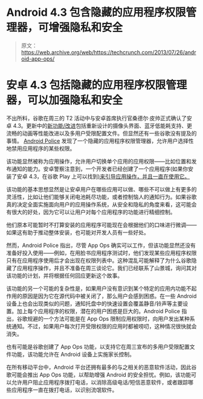 # Android 4.3 包含隐藏的应用程序权限管理器，可增强隐私和安全

> 原文：<https://web.archive.org/web/https://techcrunch.com/2013/07/26/android-app-ops/>

# 安卓 4.3 包括隐藏的应用程序权限管理器，可以加强隐私和安全

不出所料，谷歌在周三的 T2 活动中与安卓首席执行官桑德尔·皮帅正式确认了安卓 4.3。更新中的[新功能/改进](https://web.archive.org/web/20230320020012/https://techcrunch.com/2013/07/24/google-makes-android-4-3-official-offers-multi-user-accounts/)包括重新设计的摄像头界面、蓝牙低能耗支持、更流畅的动画等性能改进以及多用户受限配置文件。但显然还有一些谷歌没有提及的事情。 [Android Police](https://web.archive.org/web/20230320020012/http://www.androidpolice.com/2013/07/25/app-ops-android-4-3s-hidden-app-permission-manager-control-permissions-for-individual-apps/) 发现了一个隐藏的应用程序权限管理器，允许用户选择性地禁用应用程序的某些权限。

该功能显然被称为应用操作，允许用户切换单个应用的应用权限——比如位置和发布通知的能力。安卓警察注意到，一个开发者已经创建了一个应用程序(如果你安装了安卓 4.3，在谷歌 Play 上可以找到[)来引导应用操作，并且一直在使用它。](https://web.archive.org/web/20230320020012/https://play.google.com/store/apps/details?id=com.appaholics.applauncher)

该功能的基本思想显然是让安卓用户在哪些应用可以做、哪些不可以做上有更多的灵活性，比如让他们能够关闭电池耗尽功能，或者控制恼人的通知行为。如果谷歌真的决定全面实施面向用户的应用操作系统，从安全和隐私的角度来看，这可能会有很大的好处，因为它可以让用户对每个应用程序的功能进行精细控制。

他们原本可能暂时不打算安装的应用程序可能现在会根据他们的口味进行微调——如果这有助于推动整体安装，也可能对开发人员有一些好处。

然而，Android Police 指出，尽管 App Ops 确实可以工作，但该功能显然还没有准备好投入使用——例如，在用脸书应用程序测试时，他们发现某些应用程序权限只有在应用程序使用后才会出现在权限列表中。这种混乱可能解释了为什么谷歌隐藏了应用程序操作，并且不准备在周三谈论它。我们已经联系了山景城，询问其对该功能的计划，并将根据任何回应更新这个故事。

该功能的另一个可能的复杂性是，如果用户没有意识到某个特定的应用内功能不起作用的原因是因为它在源代码中被关闭了，那么用户会感到困惑。在一些 Android 设备上也会出现类似的问题，通知托盘中的快速设置会覆盖静音/铃声等主要设置。加上每个应用程序的权限，潜在的用户困惑是巨大的。Android Police 指出，谷歌规避的一个方法可能是在 App Ops 限制应用权限时，向用户发出某种系统通知。不过，如果用户每次打开受限权限的应用时都被唠叨，这种情况很快就会消失。

也有可能是谷歌创建了 App Ops 功能，以支持它在周三宣布的多用户受限配置文件功能，该功能允许在 Android 设备上实施家长控制。

在所有移动平台中，Android 平台还拥有最多的与之相关的恶意软件活动，因此谷歌可能会推出 App Ops 功能，以帮助增强 Android 的安全担忧。例如，该功能可以允许用户阻止应用程序拨打电话，以消除高级电话/短信恶意软件，或者跟踪哪些应用程序一直在拨打电话，以识别流氓软件。